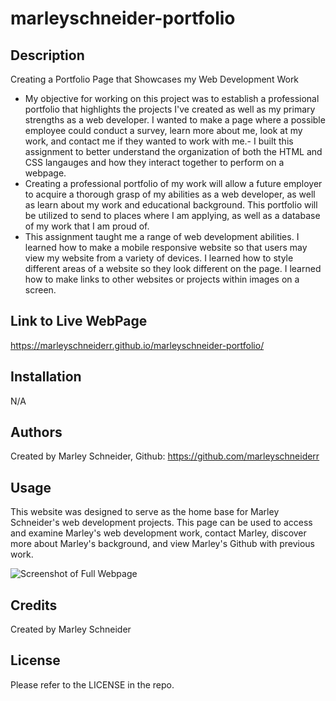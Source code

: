 # marleyschneider-portfolio

## Description

Creating a Portfolio Page that Showcases my Web Development Work

- My objective for working on this project was to establish a professional portfolio that highlights the projects I've created as well as my primary strengths as a web developer. I wanted to make a page where a possible employee could conduct a survey, learn more about me, look at my work, and contact me if they wanted to work with me.- I built this assignment to better understand the organization of both the HTML and CSS langauges and how they interact together to perform on a webpage. 
- Creating a professional portfolio of my work will allow a future employer to acquire a thorough grasp of my abilities as a web developer, as well as learn about my work and educational background. This portfolio will be utilized to send to places where I am applying, as well as a database of my work that I am proud of.
- This assignment taught me a range of web development abilities. I learned how to make a mobile responsive website so that users may view my website from a variety of devices. I learned how to style different areas of a website so they look different on the page. I learned how to make links to other websites or projects within images on a screen. 

## Link to Live WebPage

https://marleyschneiderr.github.io/marleyschneider-portfolio/ 

## Installation

N/A

## Authors

Created by Marley Schneider, Github: https://github.com/marleyschneiderr

## Usage

This website was designed to serve as the home base for Marley Schneider's web development projects. This page can be used to access and examine Marley's web development work, contact Marley, discover more about Marley's background, and view Marley's Github with previous work.

![Screenshot of Full Webpage](assets/images/Portfolio-Pic.png)

## Credits

Created by Marley Schneider

## License

Please refer to the LICENSE in the repo.
